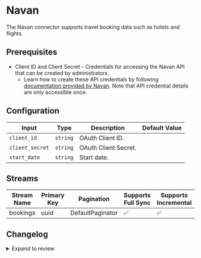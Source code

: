 # Navan

The Navan connector supports travel booking data such as hotels and flights. 

## Prerequisites

* Client ID and Client Secret - Credentials for accessing the Navan API that can be created by administrators. 
  * Learn how to create these API credentials by following [documentation provided by Navan](https://app.navan.com/app/helpcenter/articles/travel/admin/other-integrations/booking-data-integration). Note that API credential details are only accessible once.

## Configuration

| Input | Type | Description | Default Value |
|-------|------|-------------|---------------|
| `client_id` | `string` | OAuth Client ID.  |  |
| `client_secret` | `string` | OAuth Client Secret.  |  |
| `start_date` | `string` | Start date.  |  |

## Streams

| Stream Name | Primary Key | Pagination | Supports Full Sync | Supports Incremental |
|-------------|-------------|------------|---------------------|----------------------|
| bookings | uuid | DefaultPaginator | ✅ |  ✅  |

## Changelog

<details>
  <summary>Expand to review</summary>

| Version          | Date              | Pull Request | Subject        |
|------------------|-------------------|--------------|----------------|
| 0.0.17 | 2025-04-05 | [57297](https://github.com/airbytehq/airbyte/pull/57297) | Update dependencies |
| 0.0.16 | 2025-03-29 | [56691](https://github.com/airbytehq/airbyte/pull/56691) | Update dependencies |
| 0.0.15 | 2025-03-22 | [56027](https://github.com/airbytehq/airbyte/pull/56027) | Update dependencies |
| 0.0.14 | 2025-03-08 | [55457](https://github.com/airbytehq/airbyte/pull/55457) | Update dependencies |
| 0.0.13 | 2025-03-01 | [54765](https://github.com/airbytehq/airbyte/pull/54765) | Update dependencies |
| 0.0.12 | 2025-02-22 | [54310](https://github.com/airbytehq/airbyte/pull/54310) | Update dependencies |
| 0.0.11 | 2025-02-15 | [53857](https://github.com/airbytehq/airbyte/pull/53857) | Update dependencies |
| 0.0.10 | 2025-02-08 | [53252](https://github.com/airbytehq/airbyte/pull/53252) | Update dependencies |
| 0.0.9 | 2025-02-01 | [52743](https://github.com/airbytehq/airbyte/pull/52743) | Update dependencies |
| 0.0.8 | 2025-01-25 | [52270](https://github.com/airbytehq/airbyte/pull/52270) | Update dependencies |
| 0.0.7 | 2025-01-18 | [51799](https://github.com/airbytehq/airbyte/pull/51799) | Update dependencies |
| 0.0.6 | 2025-01-11 | [51174](https://github.com/airbytehq/airbyte/pull/51174) | Update dependencies |
| 0.0.5 | 2024-12-28 | [50642](https://github.com/airbytehq/airbyte/pull/50642) | Update dependencies |
| 0.0.4 | 2024-12-21 | [50106](https://github.com/airbytehq/airbyte/pull/50106) | Update dependencies |
| 0.0.3 | 2024-12-14 | [49599](https://github.com/airbytehq/airbyte/pull/49599) | Update dependencies |
| 0.0.2 | 2024-12-12 | [49217](https://github.com/airbytehq/airbyte/pull/49217) | Update dependencies |
| 0.0.1 | 2024-11-26 | | Initial release by [@matteogp](https://github.com/matteogp) via Connector Builder |

</details>

